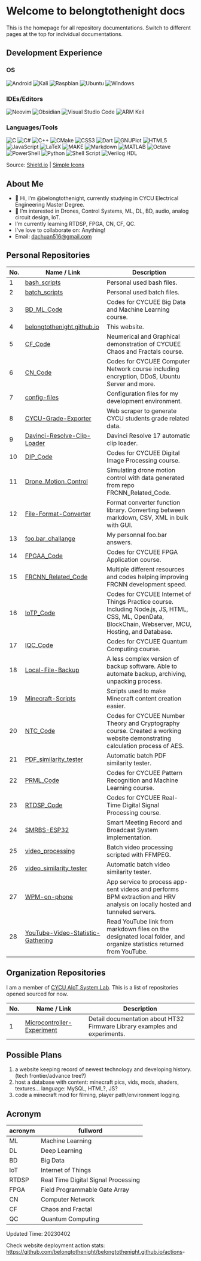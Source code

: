 # Welcome to belongtothenight docs

This is the homepage for all repository documentations. Switch to different pages at the top for individual documentations.

## Development Experience

### OS

![Android](https://img.shields.io/badge/Android-3DDC84?style=for-the-badge&logo=Android&logoColor=white)
![Kali](https://img.shields.io/badge/Kali-557C94?style=for-the-badge&logo=kalilinux&logoColor=white)
![Raspbian](https://img.shields.io/badge/Raspbian-A22846?style=for-the-badge&logo=Raspberry%20Pi&logoColor=white)
![Ubuntu](https://img.shields.io/badge/Ubuntu-E95420?style=for-the-badge&logo=ubuntu&logoColor=white)
![Windows](https://img.shields.io/badge/Windows-0078D6?style=for-the-badge&logo=windows&logoColor=white)

### IDEs/Editors

![Neovim](https://img.shields.io/badge/Neovim-57A143?&style=for-the-badge&logo=neovim&logoColor=white)
![Obsidian](https://img.shields.io/badge/Obsidian-7C3AED?style=for-the-badge&logo=obsidian&logoColor=white)
![Visual Studio Code](https://img.shields.io/badge/Visual%20Studio%20Code-007ACC?style=for-the-badge&logo=visual-studio-code&logoColor=white)
![ARM Keil](https://img.shields.io/badge/Keil%20MDK-0887ae?style=for-the-badge&logo=Arm%20Keil&logoColor=white)

### Languages/Tools

![C](https://img.shields.io/badge/c-A8B9CC?style=for-the-badge&logo=c&logoColor=white)
![C#](https://img.shields.io/badge/c%23-512BD4?style=for-the-badge&logo=c-sharp&logoColor=white)
![C++](https://img.shields.io/badge/c++-00599C?style=for-the-badge&logo=c%2B%2B&logoColor=white)
![CMake](https://img.shields.io/badge/cmake-064F8C?style=for-the-badge&logo=cmake&logoColor=white)
![CSS3](https://img.shields.io/badge/css3-1572B6?style=for-the-badge&logo=css3&logoColor=white)
![Dart](https://img.shields.io/badge/dart-0175C2?style=for-the-badge&logo=dart&logoColor=white)
![GNUPlot](https://img.shields.io/badge/GNUPlot-f0a9f0?style=for-the-badge&logo=gnuplot&logoColor=white)
![HTML5](https://img.shields.io/badge/html5-E34F26?style=for-the-badge&logo=html5&logoColor=white)
![JavaScript](https://img.shields.io/badge/javascript-F7DF1E?style=for-the-badge&logo=javascript&logoColor=white)
![LaTeX](https://img.shields.io/badge/latex-008080?style=for-the-badge&logo=latex&logoColor=white)
![MAKE](https://img.shields.io/badge/MAKE-427819?style=for-the-badge&logoColor=white)
![Markdown](https://img.shields.io/badge/markdown-000000?style=for-the-badge&logo=markdown&logoColor=white)
![MATLAB](https://img.shields.io/badge/MATLAB-E16737?style=for-the-badge&logoColor=white)
![Octave](https://img.shields.io/badge/OCTAVE-0790C0?style=for-the-badge&logo=octave&logoColor=white)
![PowerShell](https://img.shields.io/badge/powershell-5391FE?style=for-the-badge&logo=powershell&logoColor=white)
![Python](https://img.shields.io/badge/python-3776AB?style=for-the-badge&logo=python&logoColor=white)
![Shell Script](https://img.shields.io/badge/GNU-Bash-4EAA25?style=for-the-badge&logo=GNU%20Bash&logoColor=white)
![Verilog HDL](https://img.shields.io/badge/verilog_HDL-0898A9?style=for-the-badge&logoColor=white)

Source: [Shield.io](https://shields.io/badges) | [Simple Icons](https://simpleicons.org/)


<!-- Mantaining Shields.io Static Badge
1. badgeContent: <name>-<color> | ARM Keil-0887ae
2. style: <style options> | for-the-badge
3. logo: <logo name> | Arm Keil
4. logoColor: <color code> | white -->

## About Me

- 👋 Hi, I’m @belongtothenight, currently studying in CYCU Electrical Engineering Master Degree.
- 👀 I’m interested in Drones, Control Systems, ML, DL, BD, audio, analog circuit design, IoT.
- I’m currently learning RTDSP, FPGA, CN, CF, QC.
- I've love to collaborate on: Anything!
- Email: dachuan516@gmail.com

## Personal Repositories

| No. | Name / Link                                                                                                | Description                                                                                                                                             |
| --- | ---------------------------------------------------------------------------------------------------------- | ------------------------------------------------------------------------------------------------------------------------------------------------------- |
| 1   | [bash_scripts](https://github.com/belongtothenight/bash_scripts)                                           | Personal used bash files.                                                                                                                               |
| 2   | [batch_scripts](https://github.com/belongtothenight/batch_scripts)                                         | Personal used batch files.                                                                                                                              |
| 3   | [BD_ML_Code](https://github.com/belongtothenight/BD_ML_Code)                                               | Codes for CYCUEE Big Data and Machine Learning course.                                                                                                  |
| 4   | [belongtothenight.github.io](https://github.com/belongtothenight/belongtothenight.github.io)               | This website.                                                                                                                                           |
| 5   | [CF_Code](https://github.com/belongtothenight/CF_Code)                                                     | Neumerical and Graphical demonstration of CYCUEE Chaos and Fractals course.                                                                             |
| 6   | [CN_Code](https://github.com/belongtothenight/CN_Code)                                                     | Codes for CYCUEE Computer Network course including encryption, DDoS, Ubuntu Server and more.                                                            |
| 7   | [config-files](https://github.com/belongtothenight/config-files)                                           | Configuration files for my development environment.                                                                                                     |
| 8   | [CYCU-Grade-Exporter](https://github.com/belongtothenight/CYCU-Grade-Exporter)                             | Web scraper to generate CYCU students grade related data.                                                                                               |
| 9   | [Davinci-Resolve-Clip-Loader](https://github.com/belongtothenight/Davinci-Resolve-Clip-Loader)             | Davinci Resolve 17 automatic clip loader.                                                                                                               |
| 10  | [DIP_Code](https://github.com/belongtothenight/DIP_Code)                                                   | Codes for CYCUEE Digital Image Processing course.                                                                                                       |
| 11  | [Drone_Motion_Control](https://github.com/belongtothenight/DIP_Code)                                       | Simulating drone motion control with data generated from repo FRCNN_Related_Code.                                                                       |
| 12  | [File-Format-Converter](https://github.com/belongtothenight/File-Format-Converter)                         | Format converter function library. Converting between markdown, CSV, XML in bulk with GUI.                                                              |
| 13  | [foo.bar_challange](https://github.com/belongtothenight/foo.bar_challenge)                                 | My personnal foo.bar answers.                                                                                                                           |
| 14  | [FPGAA_Code](https://github.com/belongtothenight/FPGAA_Code)                                               | Codes for CYCUEE FPGA Application course.                                                                                                               |
| 15  | [FRCNN_Related_Code](https://github.com/belongtothenight/FRCNN_Related_Code)                               | Multiple different resources and codes helping improving FRCNN development speed.                                                                       |
| 16  | [IoTP_Code](https://github.com/belongtothenight/IoTP_Code)                                                 | Codes for CYCUEE Internet of Things Practice course. Including Node.js, JS, HTML, CSS, ML, OpenData, BlockChain, Webserver, MCU, Hosting, and Database. |
| 17  | [IQC_Code](https://github.com/belongtothenight/IQC_Code)                                                   | Codes for CYCUEE Quantum Computing course.                                                                                                              |
| 18  | [Local-File-Backup](https://github.com/belongtothenight/Local-File-Backup)                                 | A less complex version of backup software. Able to automate backup, archiving, unpacking process.                                                       |
| 19  | [Minecraft-Scripts](https://github.com/belongtothenight/Minecraft-Scripts)                                 | Scripts used to make Minecraft content creation easier.                                                                                                 |
| 20  | [NTC_Code](https://github.com/belongtothenight/NTC_Code)                                                   | Codes for CYCUEE Number Theory and Cryptography course. Created a working website demonstrating calculation process of AES.                             |
| 21  | [PDF_similarity_tester](https://github.com/belongtothenight/PDF_similarity_tester)                         | Automatic batch PDF similarity tester.                                                                                                                  |
| 22  | [PRML_Code](https://github.com/belongtothenight/PRML_Code)                                                 | Codes for CYCUEE Pattern Recognition and Machine Learning course.                                                                                       |
| 23  | [RTDSP_Code](https://github.com/belongtothenight/RTDSP_Code)                                               | Codes for CYCUEE Real-Time Digital Signal Processing course.                                                                                            |
| 24  | [SMRBS-ESP32](https://github.com/belongtothenight/SMRBS-ESP32)                                             | Smart Meeting Record and Broadcast System implementation.                                                                                               |
| 25  | [video_processing](https://github.com/belongtothenight/video_processing)                                   | Batch video processing scripted with FFMPEG.                                                                                                            |
| 26  | [video_similarity_tester](https://github.com/belongtothenight/video_similarity_tester)                     | Automatic batch video similarity tester.                                                                                                                |
| 27  | [WPM-on-phone](https://github.com/belongtothenight/video_similarity_tester)                                | App service to process app-sent videos and performs BPM extraction and HRV analysis on locally hosted and tunneled servers.                             |
| 28  | [YouTube-Video-Statistic-Gathering](https://github.com/belongtothenight/YouTube-Video-Statistic-Gathering) | Read YouTube link from markdown files on the designated local folder, and organize statistics returned from YouTube.                                    |

## Organization Repositories

I am a member of [CYCU AIoT System Lab](https://github.com/CYCU-AIoT-System-Lab). This is a list of repositories opened sourced for now.

| No. | Name / Link                                                                                      | Description                                                                |
| --- | ------------------------------------------------------------------------------------------------ | -------------------------------------------------------------------------- |
| 1   | [Microcontroller-Experiment](https://github.com/CYCU-AIoT-System-Lab/Microcontroller-Experiment) | Detail documentation about HT32 Firmware Library examples and experiments. |

## Possible Plans

1. a website keeping record of newest technology and developing history. (tech frontier/advance tree?)
2. host a database with content: minecraft pics, vids, mods, shaders, textures... language: MySQL, HTML?, JS?
3. code a minecraft mod for filming, player path/environment logging.

## Acronym

| acronym | fullword                            |
| ------- | ----------------------------------- |
| ML      | Machine Learning                    |
| DL      | Deep Learning                       |
| BD      | Big Data                            |
| IoT     | Internet of Things                  |
| RTDSP   | Real Time Digital Signal Processing |
| FPGA    | Field Programmable Gate Array       |
| CN      | Computer Network                    |
| CF      | Chaos and Fractal                   |
| QC      | Quantum Computing                   |

Updated Time: 20230402

Check website deployment action stats: <https://github.com/belongtothenight/belongtothenight.github.io/actions>-
